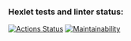 ### Hexlet tests and linter status:
[![Actions Status](https://github.com/DenisRyapolov1/frontend-project-44/actions/workflows/hexlet-check.yml/badge.svg)](https://github.com/DenisRyapolov1/frontend-project-44/actions)
[![Maintainability](https://api.codeclimate.com/v1/badges/994471e68402cfc5cdf7/maintainability)](https://codeclimate.com/github/DenisRyapolov1/frontend-project-44/maintainability)